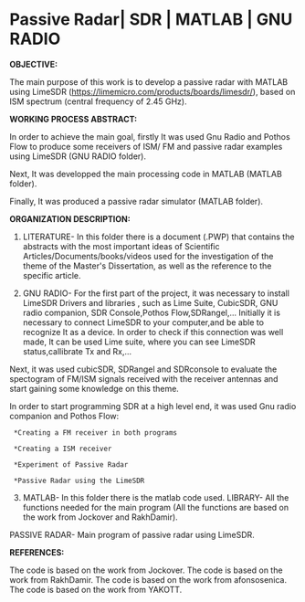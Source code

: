 # Passive Radar| SDR | MATLAB | GNU RADIO

**OBJECTIVE:**

 The main purpose of this work is to develop a passive radar with MATLAB using LimeSDR (https://limemicro.com/products/boards/limesdr/), based on ISM spectrum (central frequency of 2.45 GHz).

**WORKING PROCESS ABSTRACT:**
 
In order to achieve the main goal, firstly It was used Gnu Radio and Pothos Flow to produce some receivers of ISM/ FM and passive radar examples using LimeSDR (GNU RADIO folder).

Next, It was developped the main processing code in MATLAB (MATLAB folder).

Finally, It was produced a passive radar simulator (MATLAB folder).


**ORGANIZATION DESCRIPTION:** 

 1. LITERATURE- In this folder there is a document (.PWP) that contains the abstracts with the most important ideas of Scientific Articles/Documents/books/videos used for the investigation of the theme of the Master's Dissertation, as well as the reference to the specific article.

 2. GNU RADIO- For the first part of the project, it was necessary to install LimeSDR Drivers and libraries , such as Lime Suite, CubicSDR, GNU radio companion, SDR Console,Pothos Flow,SDRangel,...
  Initially it is necessary to connect LimeSDR to your computer,and be able to recognize It as a device. In order to check if this connection was well made, It can be used Lime suite, where you can see LimeSDR status,callibrate Tx and Rx,...

Next, it was used cubicSDR, SDRangel and SDRconsole to evaluate the spectogram of FM/ISM signals received with the receiver antennas and start gaining some knowledge on this theme.

In order to start programming SDR at a high level end, it was used Gnu radio companion and Pothos Flow:

     *Creating a FM receiver in both programs
     
     *Creating a ISM receiver
     
     *Experiment of Passive Radar
     
     *Passive Radar using the LimeSDR

 3. MATLAB- In this folder there is the matlab code used.
  LIBRARY- All the functions needed for the main program (All the functions are based on the work from Jockover and RakhDamir).
  
  PASSIVE RADAR- Main program of passive radar using LimeSDR.


**REFERENCES:**

The code is based on the work from Jockover.
The code is based on the work from RakhDamir.
The code is based on the work from afonsosenica.
The code is based on the work from YAKOTT.
